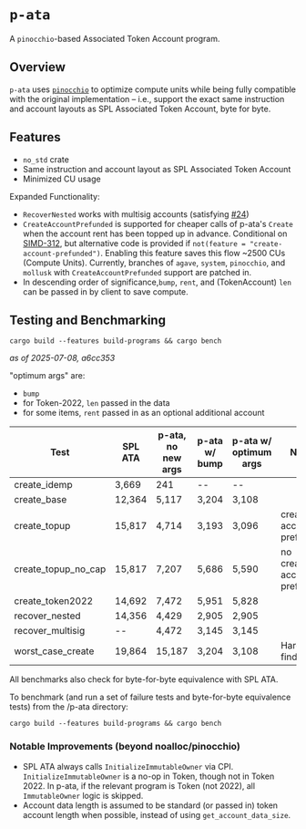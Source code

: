 # `p-ata`

A `pinocchio`-based Associated Token Account program.

## Overview

`p-ata` uses [`pinocchio`](https://github.com/anza-xyz/pinocchio) to optimize compute units while being fully compatible with the original implementation – i.e., support the exact same instruction and account layouts as SPL Associated Token Account, byte for byte.

## Features

- `no_std` crate
- Same instruction and account layout as SPL Associated Token Account
- Minimized CU usage

Expanded Functionality:

- `RecoverNested` works with multisig accounts (satisfying [#24](https://github.com/solana-program/associated-token-account/issues/24))
- `CreateAccountPrefunded` is supported for cheaper calls of p-ata's `Create` when the account rent has been topped up in advance. Conditional on [SIMD-312](https://github.com/solana-foundation/solana-improvement-documents/pull/312), but alternative code is provided if `not(feature = "create-account-prefunded")`. Enabling this feature saves this flow ~2500 CUs (Compute Units). Currently, branches of `agave`, `system`, `pinocchio`, and `mollusk` with `CreateAccountPrefunded` support are patched in.
- In descending order of significance,`bump`, `rent`, and (TokenAccount) `len` can be passed in by client to save compute.

## Testing and Benchmarking

`cargo build --features build-programs && cargo bench`

*as of 2025-07-08, a6cc353*

"optimum args" are:
- `bump`
- for Token-2022, `len` passed in the data
- for some items, `rent` passed in as an optional additional account

| Test                   |    SPL ATA     | p-ata, no new args   | p-ata w/ bump | p-ata w/ optimum args | Notes                                                 |
|------------------------|----------|---------|----------|------------------|--------------------------------------------------------|
| create_idemp           |   3,669  |    241  |       --      |       --        |                                 |
| create_base            |  12,364  |  5,117  |  3,204 | 3,108        |                                   |
| create_topup           |  15,817  |  4,714  | 3,193 |    3,096        | create-account-prefunded      |
| create_topup_no_cap    |  15,817  |  7,207  |    5,686 |  5,590        | no create-account-prefunded   |
| create_token2022       |  14,692  |  7,472  |     5,951  | 5,828        |                                                |
| recover_nested             |  14,356  |  4,429  |    2,905 | 2,905        |                                            |
| recover_multisig       |    --   |  4,472  |      3,145 | 3,145        |                                         |
| worst_case_create      |  19,864  | 15,187  |     3,204 | 3,108        | Hard-to-find bump   |

All benchmarks also check for byte-for-byte equivalence with SPL ATA.

To benchmark (and run a set of failure tests and byte-for-byte equivalence tests) from the /p-ata directory:

```
cargo build --features build-programs && cargo bench
```

### Notable Improvements (beyond noalloc/pinocchio)
- SPL ATA always calls `InitializeImmutableOwner` via CPI. `InitializeImmutableOwner` is a no-op in Token, though not in Token 2022. In p-ata, if the relevant program is Token (not 2022), all `ImmutableOwner` logic is skipped.
- Account data length is assumed to be standard (or passed in) token account length when possible, instead of using `get_account_data_size`.
